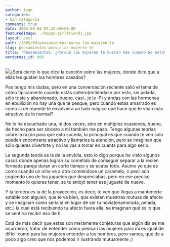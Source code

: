 ```yaml
---
author: ivan
categories:
- Sin categoría
comments: true
date: 2005-09-02 04:32:00+00:00
featuredImage: ./happy-girlfriend1.jpg
layout: post
path: /2005/09/pensamientos-porqu-las-mujeren-te
slug: pensamientos-porqu-las-mujeren-te
title: 'Pensamientos: ¿Porqué las mujeren te buscan más cuando no estás libre?'
wordpress_id: 986
---
```


[![](http://photos1.blogger.com/blogger/5311/455/320/happy-girlfriend1.jpg)](http://photos1.blogger.com/blogger/5311/455/1600/happy-girlfriend1.jpg)¿Será cierto lo que dice la canción sobre las mujeres, donde dice que a ellas les gustan los hombres casados?

Pos tengo mis dudas, pero en una conversación reciente salió el tema de cómo típicamente cuando estás soltero(entiéndase por esto, sin pelada, sólo triste y abandonado, bueno, casi.. je je :P) y andas con las hormonas en ebullición no hay una que te pesque, pero cuando estás amarrado es como si de repente te envolviera un halo mágico que hace que te vean más atractivo de lo normal?

No lo he escuchado una, ni dos veces, sino en múltiples ocasiones, bueno, de hecho para ser sincero a mi también me pasó. Tengo algunas teorías sobre la razón para que esto suceda, la principal es que cuando te ven solo pueden encontrarte atractivo y llamarles la atención, pero se imaginan que sólo quieres divertirte y no las vas a tomar en cuenta para algo serio.

La segunda teoría es la de la envidia, esto lo digo porque he visto algunos casos donde apenas logran su cometido de conseguir separar a la recién formada pareja duran un corto tiempo y se acaba todo. Asumo yo que es como cuando un niño ve a otro comiéndose un caramelo, o peor aún cogiendo uno de los juguetes que despreciabas, pero en ese preciso momento lo quieres tener, se te antojó tener ese juguete de nuevo.

Y la tercera es la de la proyección, es decir, te ven que llegas a mantenerte estable con alguien, que te va bien, que existen muestras mutuas de afecto y se imaginan como sería si en lugar de ser tu novia(enamorada, pelada, etc.) la cual está recibiendo tu afecto fuera ella, se imaginan qué es lo que se sentiría recibir eso de ti.

Está de más decir que estas son meramente conjeturas que algún día se me ocurrieron, tratar de entender como piensan las mujeres para mi es igual de difícil como para las mujeres entender a los hombres, pero vamos, que de a poco algo creo que nos podemos ir ilustrando mutuamente ;)